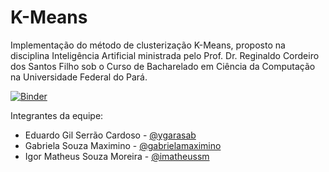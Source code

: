 # K-Means
Implementação do método de clusterização K-Means, proposto na disciplina Inteligência Artificial ministrada pelo Prof. Dr. Reginaldo Cordeiro dos Santos Filho sob o Curso de Bacharelado em Ciência da Computação na Universidade Federal do Pará.

[![Binder](https://mybinder.org/badge_logo.svg)](https://mybinder.org/v2/gh/ygarasab/kmeans/main?filepath=%5BDemonstra%C3%A7%C3%A3o%5D%20Trabalho%2002%20-%20Algoritmo%20de%20Clusteriza%C3%A7%C3%A3o.ipynb)

Integrantes da equipe:
- Eduardo Gil Serrão Cardoso - [@ygarasab](https://github.com/ygarasab)
- Gabriela Souza Maximino - [@gabrielamaximino](https://github.com/gabrielamaximino)
- Igor Matheus Souza Moreira - [@imatheussm](https://github.com/imatheussm)
